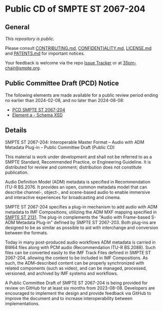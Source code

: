 # Public CD of SMPTE ST 2067-204

## General

_This repository is *public*._

Please consult [CONTRIBUTING.md](./CONTRIBUTING.md), [CONFIDENTIALITY.md](./CONFIDENTIALITY.md), [LICENSE.md](./LICENSE.md) and
[PATENTS.md](./PATENTS.md) for important notices.

Your feedback is welcome via the repo [Issue Tracker](https://github.com/SMPTE/st2067-204/issues) or at [35pm-chair@smpte.org](mailto:35pm-chair@smpte.org).

## Public Committee Draft (PCD) Notice

The following elements are made available for a public review period ending no earlier than 2024-02-08, and no later than 2024-08-08:

* [PCD SMPTE ST 2067-204](https://github.com/SMPTE/st2067-204/blob/main/35PM-PCD-ST-2067-204-ADM-Audio-Plugin-20230802.pdf)
* [Element a - Schema XSD](https://github.com/SMPTE/st2067-204/blob/main/35PM-CD-ST-2067-204a-ADM-Audio-Plugin-20230606.xsd)

## Details

SMPTE ST 2067-204: Interoperable Master Format – Audio with ADM Metadata Plug-in – Public Committee Draft (Public CD)

This material is work under development and shall not be referred to as a SMPTE Standard, Recommended Practice, or Engineering Guideline. It is distributed for review and comment; distribution does not constitute publication.

Audio Definition Model (ADM) metadata is specified in Recommendation ITU-R BS.2076. It provides an open, common metadata model that can describe channel-, object-, and scene-based audio to enable immersive and interactive experiences for broadcasting and cinema.

SMPTE ST 2067-204 specifies a plug-in mechanism to add audio with ADM metadata to IMF Compositions, utilizing the ADM MXF mapping specified in [SMPTE ST 2131](https://github.com/SMPTE/st2131). The plug-in complements the "Audio with Frame-based S-ADM Metadata Plug-in" defined by SMPTE ST 2067-203. Both plug-ins are designed to be as similar as possible to aid with interchange and conversion between the formats.

Today in many post-produced audio workflows ADM metadata is carried in BW64 files along with PCM audio (Recommendation ITU-R BS.2088). Such files can be converted easily to the IMF Track Files defined in SMPTE ST 2067-204, allowing the content to be included in IMF Compositions. As such, the ADM-described content can be properly synchronized with related components (such as video), and can be managed, processed, versioned, and archived by IMF systems and workflows.

A Public Committee Draft of SMPTE ST 2067-204 is being provided for review on GitHub for at least six months from 2023-08-08. Developers are encouraged to implement the design and provide feedback via GitHub to improve the document and to increase interoperability between implementations.
